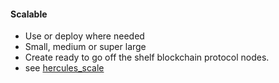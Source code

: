 #### Scalable

* Use or deploy where needed
* Small, medium or super large
* Create ready to go off the shelf blockchain protocol nodes.
* see [hercules_scale](hercules_scale)


